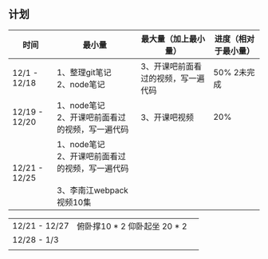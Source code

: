 ## 计划

| 时间          | 最小量                                                       | 最大量（加上最小量）                | 进度（相对于最小量） |
| ------------- | ------------------------------------------------------------ | ----------------------------------- | -------------------- |
| 12/1 - 12/18  | 1、整理git笔记<br />2、node笔记<br />                        | 3、开课吧前面看过的视频，写一遍代码 | 50%  2未完成         |
| 12/19 - 12/20 | 1、node笔记<br />2、开课吧前面看过的视频，写一遍代码         | 3、开课吧视频                       | 20%                  |
| 12/21 - 12/25 | 1、node笔记<br />2、开课吧前面看过的视频，写一遍代码<br /><br />3、李南江webpack视频10集 |                                     |                      |

|               |                               |      |
| ------------- | ----------------------------- | ---- |
| 12/21 - 12/27 | 俯卧撑10 * 2  仰卧起坐 20 * 2 |      |
| 12/28 - 1/3   |                               |      |
|               |                               |      |

